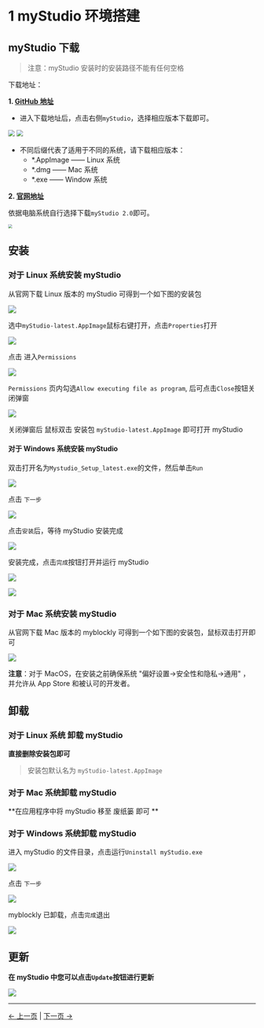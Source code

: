 # 1 myStudio 环境搭建

## myStudio 下载

> 注意：myStudio 安装时的安装路径不能有任何空格

下载地址：

**1. [GitHub 地址](https://github.com/elephantrobotics/myStudio)**

- 进入下载地址后，点击右侧`myStudio`，选择相应版本下载即可。

<img src="./img/github.png" style="zoom: 80%;" />

<img src="./img/github_download.png" style="zoom: 80%;" />

- 不同后缀代表了适用于不同的系统，请下载相应版本：
  - \*.AppImage —— Linux 系统
  - \*.dmg —— Mac 系统
  - \*.exe —— Window 系统

**2. [官网地址](https://www.elephantrobotics.com/download/)**

依据电脑系统自行选择下载`myStudio 2.0`即可。

<img src="./img/download.png" style="zoom: 50%;" />

## 安装

### 对于 Linux 系统安装 myStudio

从官网下载 Linux 版本的 myStudio 可得到一个如下图的安装包

![](C:\Users\Administrator\Desktop\320_pi_mystudio_gitbook\zh\img\320\appimage.png)

选中`myStudio-latest.AppImage`鼠标右键打开，点击`Properties`打开

<img src="C:\Users\Administrator\Desktop\320_pi_mystudio_gitbook\zh\img\320\appimage1.png"  />

点击 进入`Permissions`

<img src="C:\Users\Administrator\Desktop\320_pi_mystudio_gitbook\zh\img\320\appimage2.png"  />

`Permissions` 页内勾选`Allow executing file as program`, 后可点击`Close`按钮关闭弹窗

<img src="C:\Users\Administrator\Desktop\320_pi_mystudio_gitbook\zh\img\320\appimage3.png"  />

关闭弹窗后 鼠标双击 安装包 `myStudio-latest.AppImage` 即可打开 myStudio

#### 对于 Windows 系统安装 myStudio

双击打开名为`Mystudio_Setup_latest.exe`的文件，然后单击`Run`

![](.\img\install_1.png)

点击 `下一步`

![](.\img\install_2.png)

点击`安装`后，等待 myStudio 安装完成

![](.\img\install_3.png)

安装完成，点击`完成`按钮打开并运行 myStudio

![](.\img\install_4.png)

![](C:\Users\Administrator\Desktop\320_mystudio_gitbook截图\zh\img\install_5.png)

### 对于 Mac 系统安装 myStudio

从官网下载 Mac 版本的 myblockly 可得到一个如下图的安装包，鼠标双击打开即可

![](C:\Users\Administrator\Desktop\320_pi_mystudio_gitbook\zh\img\mac.png)

**注意**：对于 MacOS，在安装之前确保系统 "偏好设置->安全性和隐私->通用" ，并允许从 App Store 和被认可的开发者。

## 卸载

### 对于 Linux 系统 卸载 myStudio

**直接删除安装包即可**

> 安装包默认名为 `myStudio-latest.AppImage`

### 对于 Mac 系统卸载 myStudio

**在应用程序中将 myStudio 移至 废纸篓 即可 **

### 对于 Windows 系统卸载 myStudio

进入 myStudio 的文件目录，点击运行`Uninstall myStudio.exe`

![](C:\Users\Administrator\Desktop\320_mystudio_gitbook截图\zh\img\uninstall_1.png)

点击 `下一步`

![](C:\Users\Administrator\Desktop\320_mystudio_gitbook截图\zh\img\uninstall_2.png)

myblockly 已卸载，点击`完成`退出

![](C:\Users\Administrator\Desktop\320_mystudio_gitbook截图\zh\img\uninstall_3.png)

## 更新

**在 myStudio 中您可以点击`Update`按钮进行更新**

![](C:\Users\Administrator\Desktop\320_mystudio_gitbook截图\zh\img\update.png)

---

[← 上一页](README.md) | [下一页 →](2-install_driver.md)
